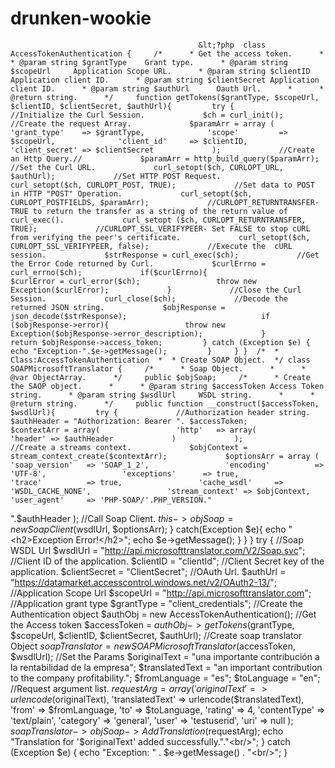 drunken-wookie
==============

                                              &lt;?php  class AccessTokenAuthentication {     /*      * Get the access token.      *      * @param string $grantType    Grant type.      * @param string $scopeUrl     Application Scope URL.      * @param string $clientID     Application client ID.      * @param string $clientSecret Application client ID.      * @param string $authUrl      Oauth Url.      *      * @return string.      */     function getTokens($grantType, $scopeUrl, $clientID, $clientSecret, $authUrl){         try {             //Initialize the Curl Session.             $ch = curl_init();             //Create the request Array.             $paramArr = array (              'grant_type'    => $grantType,              'scope'         => $scopeUrl,              'client_id'     => $clientID,              'client_secret' => $clientSecret             );             //Create an Http Query.//             $paramArr = http_build_query($paramArr);             //Set the Curl URL.             curl_setopt($ch, CURLOPT_URL, $authUrl);             //Set HTTP POST Request.             curl_setopt($ch, CURLOPT_POST, TRUE);             //Set data to POST in HTTP "POST" Operation.             curl_setopt($ch, CURLOPT_POSTFIELDS, $paramArr);             //CURLOPT_RETURNTRANSFER- TRUE to return the transfer as a string of the return value of curl_exec().             curl_setopt ($ch, CURLOPT_RETURNTRANSFER, TRUE);             //CURLOPT_SSL_VERIFYPEER- Set FALSE to stop cURL from verifying the peer's certificate.             curl_setopt($ch, CURLOPT_SSL_VERIFYPEER, false);             //Execute the  cURL session.             $strResponse = curl_exec($ch);             //Get the Error Code returned by Curl.             $curlErrno = curl_errno($ch);             if($curlErrno){                 $curlError = curl_error($ch);                 throw new Exception($curlError);             }             //Close the Curl Session.             curl_close($ch);             //Decode the returned JSON string.             $objResponse = json_decode($strResponse);                              if ($objResponse->error){                 throw new Exception($objResponse->error_description);             }             return $objResponse->access_token;         } catch (Exception $e) {             echo "Exception-".$e->getMessage();         }     } }  /*  * Class:AccessTokenAuthentication  *  * Create SOAP Object.  */ class SOAPMicrosoftTranslator {     /*      * Soap Object.      *      * @var ObjectArray.      */     public $objSoap;     /*      * Create the SAOP object.      *      * @param string $accessToken Access Token string.      * @param string $wsdlUrl     WSDL string.      *      * @return string.      */     public function __construct($accessToken, $wsdlUrl){         try {             //Authorization header string.             $authHeader = "Authorization: Bearer ". $accessToken;             $contextArr = array(                 'http'   => array(                     'header' => $authHeader             )             );             //Create a streams context.             $objContext = stream_context_create($contextArr);             $optionsArr = array (                 'soap_version'   => 'SOAP_1_2',                 'encoding'          => 'UTF-8',                 'exceptions'      => true,                 'trace'          => true,                 'cache_wsdl'     => 'WSDL_CACHE_NONE',                 'stream_context' => $objContext,                 'user_agent'     => 'PHP-SOAP/'.PHP_VERSION."
".$authHeader                 );             //Call Soap Client.             $this->objSoap = new SoapClient($wsdlUrl, $optionsArr);         } catch(Exception $e){             echo "&lt;h2>Exception Error!&lt;/h2>";             echo $e->getMessage();         }     } }  try {     //Soap WSDL Url     $wsdlUrl       = "http://api.microsofttranslator.com/V2/Soap.svc";     //Client ID of the application.     $clientID       = "clientId";     //Client Secret key of the application.     $clientSecret = "ClientSecret";     //OAuth Url.     $authUrl      = "https://datamarket.accesscontrol.windows.net/v2/OAuth2-13/";     //Application Scope Url     $scopeUrl     = "http://api.microsofttranslator.com";     //Application grant type     $grantType    = "client_credentials";      //Create the Authentication object     $authObj      = new AccessTokenAuthentication();     //Get the Access token     $accessToken  = $authObj->getTokens($grantType, $scopeUrl, $clientID, $clientSecret, $authUrl);     //Create soap translator Object     $soapTranslator = new SOAPMicrosoftTranslator($accessToken, $wsdlUrl);          //Set the Params     $originalText    = "una importante contribución a la rentabilidad de la empresa";     $translatedText = "an important contribution to the company profitability.";     $fromLanguage    = "es";     $toLanguage        = "en";          //Request argument list.     $requestArg = array (          'originalText'   => urlencode($originalText),          'translatedText' => urlencode($translatedText),          'from'           => $fromLanguage,          'to'               => $toLanguage,          'rating'           => 4,          'contentType'      => 'text/plain',          'category'          => 'general',          'user'           => 'testuserid',          'uri'               => null     );     $soapTranslator->objSoap->AddTranslation($requestArg);     echo "Translation for '$originalText' added successfully."."&lt;br/>";  } catch (Exception $e) {     echo "Exception: " . $e->getMessage() . "&lt;br/>"; }

